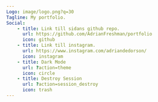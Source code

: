 ```yaml
---
Logo: image/logo.png?q=30
Tagline: My portfolio.
Social:
    - title: Link till sidans github repo.
      url: https://github.com/AdrianFreshman/portfolio
      icon: github
    - title: Link till instagram.
      url: https://www.instagram.com/adriandedorson/
      icon: instagram
    - title: Dark Mode
      url: ?action=theme
      icon: circle
    - title: Destroy Session
      url: ?action=session_destroy
      icon: trash
---
```

